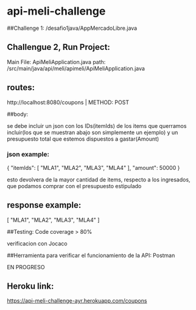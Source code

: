 # api-meli-challenge

##Challenge 1:
/desafio1java/AppMercadoLibre.java

## Challengue 2, Run Project:

Main File: ApiMeliApplication.java
path: /src/main/java/api/meli/apimeli/ApiMeliApplication.java

## routes:

http://localhost:8080/coupons | METHOD: POST

##body:

se debe incluir un json con los IDs(itemIds) de los items que querramos incluir(los que se muestran abajo son simplemente un ejemplo) y un presupuesto total que estemos dispuestos a gastar(Amount)

### json example:

{
"itemIds": [
"MLA1",
"MLA2",
"MLA3",
"MLA4"
],
"amount": 50000
}

esto devolvera de la mayor cantidad de items, respecto a los ingresados, que podamos comprar con el presupuesto estipulado

## response example:

[
"MLA1",
"MLA2",
"MLA3",
"MLA4"
]

##Testing:
Code coverage > 80%

verificacion con Jocaco

##Herramienta para verificar el funcionamiento de la API:
Postman

EN PROGRESO

## Heroku link:

https://api-meli-challenge-ayr.herokuapp.com/coupons
